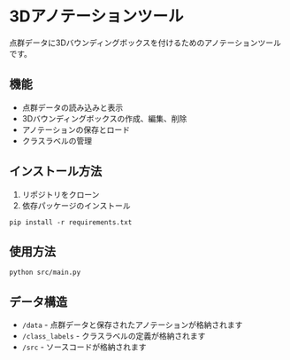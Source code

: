 # 3Dアノテーションツール

点群データに3Dバウンディングボックスを付けるためのアノテーションツールです。

## 機能

- 点群データの読み込みと表示
- 3Dバウンディングボックスの作成、編集、削除
- アノテーションの保存とロード
- クラスラベルの管理

## インストール方法

1. リポジトリをクローン
2. 依存パッケージのインストール
```
pip install -r requirements.txt
```

## 使用方法

```
python src/main.py
```

## データ構造

- `/data` - 点群データと保存されたアノテーションが格納されます
- `/class_labels` - クラスラベルの定義が格納されます
- `/src` - ソースコードが格納されます 
